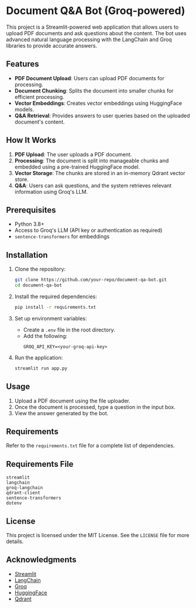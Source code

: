 # Document Q&A Bot (Groq-powered)

This project is a Streamlit-powered web application that allows users to upload PDF documents and ask questions about the content. The bot uses advanced natural language processing with the LangChain and Groq libraries to provide accurate answers.

## Features

- **PDF Document Upload**: Users can upload PDF documents for processing.
- **Document Chunking**: Splits the document into smaller chunks for efficient processing.
- **Vector Embeddings**: Creates vector embeddings using HuggingFace models.
- **Q&A Retrieval**: Provides answers to user queries based on the uploaded document's content.

## How It Works

1. **PDF Upload**: The user uploads a PDF document.
2. **Processing**: The document is split into manageable chunks and embedded using a pre-trained HuggingFace model.
3. **Vector Storage**: The chunks are stored in an in-memory Qdrant vector store.
4. **Q&A**: Users can ask questions, and the system retrieves relevant information using Groq's LLM.

## Prerequisites

- Python 3.8+
- Access to Groq's LLM (API key or authentication as required)
- `sentence-transformers` for embeddings

## Installation

1. Clone the repository:
   ```bash
   git clone https://github.com/your-repo/document-qa-bot.git
   cd document-qa-bot
   ```

2. Install the required dependencies:
   ```bash
   pip install -r requirements.txt
   ```

3. Set up environment variables:
   - Create a `.env` file in the root directory.
   - Add the following:
     ```env
     GROQ_API_KEY=<your-groq-api-key>
     ```

4. Run the application:
   ```bash
   streamlit run app.py
   ```

## Usage

1. Upload a PDF document using the file uploader.
2. Once the document is processed, type a question in the input box.
3. View the answer generated by the bot.

## Requirements

Refer to the `requirements.txt` file for a complete list of dependencies.

## Requirements File

```plaintext
streamlit
langchain
groq-langchain
qdrant-client
sentence-transformers
dotenv
```

## License

This project is licensed under the MIT License. See the `LICENSE` file for more details.

## Acknowledgments

- [Streamlit](https://streamlit.io/)
- [LangChain](https://langchain.readthedocs.io/)
- [Groq](https://groq.com/)
- [HuggingFace](https://huggingface.co/)
- [Qdrant](https://qdrant.tech/)
 

